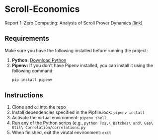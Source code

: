# Scroll-Economics

Report 1: Zero Computing: Analysis of Scroll Prover Dynamics [(link)](https://docs.google.com/document/d/1O1tRrpZx3aLMH31pXaQ-XL6nbo1tR042KVbqcogfzo4/edit?usp=sharing)

## Requirements
Make sure you have the following installed before running the project:
1. **Python:** [Download Python](https://www.python.org/downloads/)
2. **Pipenv:** If you don't have Pipenv installed, you can install it using the following command:
   ```bash
   pip install pipenv

## Instructions
1. Clone and `cd` into the repo 
2. Install dependencies specified in the Pipfile.lock: `pipenv install`
3. Activate the virtual environment: `pipenv shell`
4. Run any of the Python scrips (e.g., `python Txs,\ Batches\ and\ Gas\ Util\ Correlation/correlations.py`
5. When finished, exit the virutal environment: `exit`
